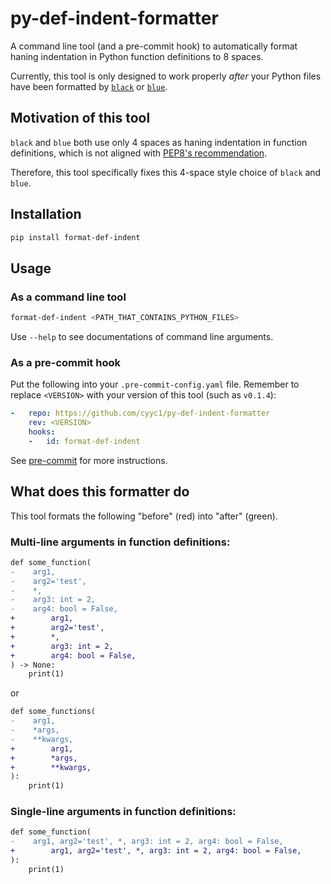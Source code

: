 # py-def-indent-formatter

A command line tool (and a pre-commit hook) to automatically format haning indentation in Python function definitions to 8 spaces.

Currently, this tool is only designed to work properly _after_ your Python files have been formatted by [`black`](https://github.com/psf/black) or [`blue`](https://github.com/grantjenks/blue).

## Motivation of this tool

`black` and `blue` both use only 4 spaces as haning indentation in function definitions, which is not aligned with [PEP8's recommendation](https://peps.python.org/pep-0008/#indentation).

Therefore, this tool specifically fixes this 4-space style choice of `black` and `blue`.

## Installation

```bash
pip install format-def-indent
```

## Usage

### As a command line tool

```bash
format-def-indent <PATH_THAT_CONTAINS_PYTHON_FILES>
```
Use `--help` to see documentations of command line arguments.

### As a pre-commit hook

Put the following into your `.pre-commit-config.yaml` file. Remember to replace `<VERSION>` with your version of this tool (such as `v0.1.4`):
```yaml
-   repo: https://github.com/cyyc1/py-def-indent-formatter
    rev: <VERSION>
    hooks:
    -   id: format-def-indent
```
See [pre-commit](https://github.com/pre-commit/pre-commit) for more instructions.

## What does this formatter do

This tool formats the following "before" (red) into "after" (green).

### Multi-line arguments in function definitions:

```diff
def some_function(
-    arg1,
-    arg2='test',
-    *,
-    arg3: int = 2,
-    arg4: bool = False,
+        arg1,
+        arg2='test',
+        *,
+        arg3: int = 2,
+        arg4: bool = False,
) -> None:
    print(1)
```

or

```diff
def some_functions(
-    arg1,
-    *args,
-    **kwargs,
+        arg1,
+        *args,
+        **kwargs,
):
    print(1)
```

### Single-line arguments in function definitions:

```diff
def some_function(
-    arg1, arg2='test', *, arg3: int = 2, arg4: bool = False,
+        arg1, arg2='test', *, arg3: int = 2, arg4: bool = False,
):
    print(1)
```
